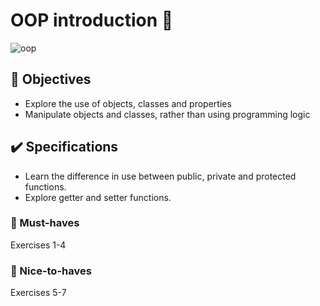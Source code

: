 # OOP introduction 🧱

![oop](https://user-images.githubusercontent.com/84382812/142418472-1843de2c-251d-4f99-84eb-949ae652dab7.JPG)

## 🎯 Objectives
- Explore the use of objects, classes and properties
- Manipulate objects and classes, rather than using programming logic

## ✔️ Specifications
- Learn the difference in use between public, private and protected functions. 
- Explore getter and setter functions.

### 🌱 Must-haves
Exercises 1-4

### 🌻 Nice-to-haves
Exercises 5-7


